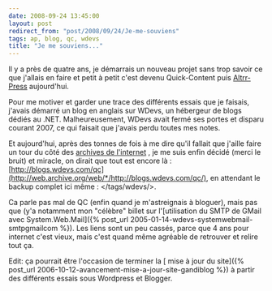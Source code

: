 ```yaml
---
date: 2008-09-24 13:45:00
layout: post
redirect_from: "post/2008/09/24/Je-me-souviens"
tags: ap, blog, qc, wdevs
title: "Je me souviens..."
---
```


Il y a près de quatre ans, je démarrais un nouveau projet sans trop savoir
ce que j'allais en faire et petit à petit c'est devenu Quick-Content puis
[Altrr-Press](http://www.altrr.com/) aujourd'hui.

Pour me motiver et garder une trace des différents essais que je faisais,
j'avais démarré un blog en anglais sur WDevs, un hébergeur de blogs dédiés au
.NET. Malheureusement, WDevs avait fermé ses portes et disparu courant 2007, ce
qui faisait que j'avais perdu toutes mes notes.

Et aujourd'hui, après des tonnes de fois à me dire qu'il fallait que j'aille
faire un tour du côté des [archives
de l'internet](http://www.archive.org/web/web.php) , je me suis enfin décidé (merci le bruit) et miracle, on
dirait que tout est encore là : [http://blogs.wdevs.com/qc](http://web.archive.org/web/*/http://blogs.wdevs.com/qc/),
en attendant le backup complet ici même : </tags/wdevs/>.

Ca parle pas mal de QC (enfin quand je m'astreignais à bloguer), mais pas
que (y'a notamment mon "célèbre" billet sur l'[utilisation
du SMTP de GMail avec System.Web.Mail]({% post_url 2005-01-14-wdevs-systemwebmail-smtpgmailcom %}). Les liens sont un peu cassés, parce
que 4 ans pour internet c'est vieux, mais c'est quand même agréable de
retrouver et relire tout ça.

Edit: ça pourrait être l'occasion de terminer la [
mise à jour du site]({% post_url 2006-10-12-avancement-mise-a-jour-site-gandiblog %}) à partir des différents essais sous Wordpress et
Blogger.
